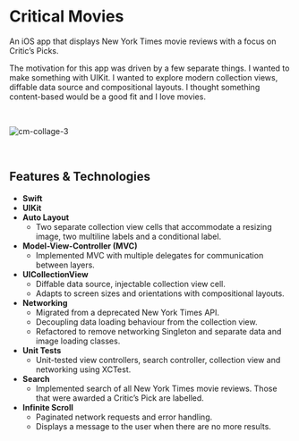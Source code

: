 # Critical Movies

An iOS app that displays New York Times movie reviews with a focus on Critic’s Picks.

The motivation for this app was driven by a few separate things. I wanted to make something with UIKit. I wanted to explore modern collection views, diffable data source and compositional layouts. I thought something content-based would be a good fit and I love movies. 

&nbsp;
&nbsp;

![cm-collage-3](https://github.com/phillipbaker/CriticalMovies/assets/16352712/906b2d7a-be6b-44fa-b7de-e0ad3a83e71b)

&nbsp;
&nbsp;

## Features & Technologies

- **Swift**
- **UIKit**
- **Auto Layout**
	- Two separate collection view cells that accommodate a resizing image, two multiline labels and a conditional label.
- **Model-View-Controller (MVC)**
	- Implemented MVC with multiple delegates for communication between layers.
- **UICollectionView**
	- Diffable data source, injectable collection view cell.
	- Adapts to screen sizes and orientations with compositional layouts.
- **Networking** 
	- Migrated from a deprecated New York Times API.
	- Decoupling data loading behaviour from the collection view.
	- Refactored to remove networking Singleton and separate data and image loading classes.
- **Unit Tests**
	- Unit-tested view controllers, search controller, collection view and networking using XCTest.
- **Search**
	- Implemented search of all New York Times movie reviews. Those that were awarded a Critic’s Pick are labelled.
- **Infinite Scroll**
	- Paginated network requests and error handling.
	- Displays a message to the user when there are no more results.
